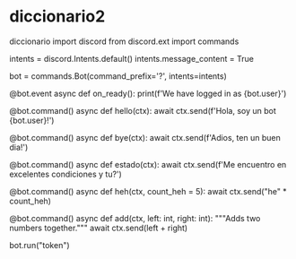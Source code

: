 # diccionario2
diccionario
import discord
from discord.ext import commands

intents = discord.Intents.default()
intents.message_content = True

bot = commands.Bot(command_prefix='?', intents=intents)

@bot.event
async def on_ready():
    print(f'We have logged in as {bot.user}')

@bot.command()
async def hello(ctx):
    await ctx.send(f'Hola, soy un bot {bot.user}!')

@bot.command()
async def bye(ctx):
    await ctx.send(f'Adios, ten un buen dia!')

@bot.command()
async def estado(ctx):
    await ctx.send(f'Me encuentro en excelentes condiciones y tu?')


@bot.command()
async def heh(ctx, count_heh = 5):
    await ctx.send("he" * count_heh)

@bot.command()
async def add(ctx, left: int, right: int):
    """Adds two numbers together."""
    await ctx.send(left + right)

bot.run("token")
